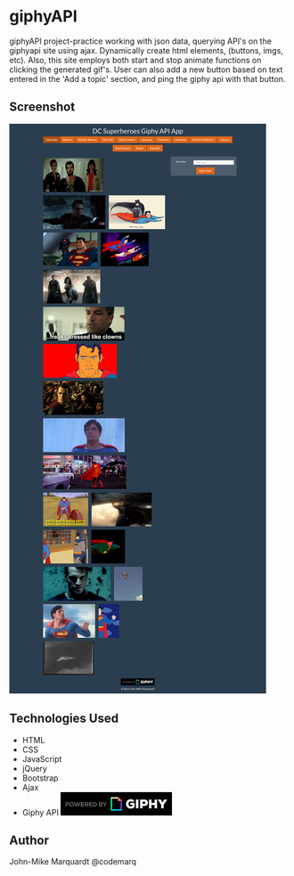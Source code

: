 # giphyAPI
giphyAPI project-practice working with json data, querying API's on the giphyapi site using ajax.  Dynamically create html elements, (buttons, imgs, etc).  Also, this site employs both start and stop animate functions on clicking the generated gif's. User can also add a new button based on text entered in the 'Add a topic' section, and ping the giphy api with that button.

## Screenshot
![ScreenShot](assets/images/screenshot-desktop.png)

## Technologies Used
* HTML
* CSS
* JavaScript
* jQuery
* Bootstrap
* Ajax
* Giphy API 
!['Powered by Giphy'](assets/images/PoweredBy_200_Horizontal_Light-Backgrounds_With_Logo.gif)


## Author
John-Mike Marquardt @codemarq
